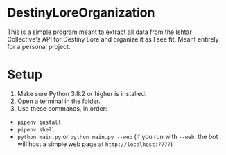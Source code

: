 # DestinyLoreOrganization
This is a simple program meant to extract all data from the Ishtar Collective's API for Destiny Lore and organize it as I see fit. Meant entirely for a personal project.

# Setup
1. Make sure Python 3.8.2 or higher is installed.
2. Open a terminal in the folder.
3. Use these commands, in order:
  - `pipenv install`
  - `pipenv shell`
  - `python main.py` or `python main.py --web` (if you run with `--web`, the bot will host a simple web page at `http://localhost:7777`)
